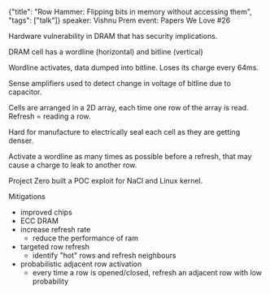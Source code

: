 {"title": "Row Hammer: Flipping bits in memory without accessing them", "tags": ["talk"]}
speaker: Vishnu Prem
event: Papers We Love #26

Hardware vulnerability in DRAM that has security implications.

DRAM cell has a wordline (horizontal) and bitline (vertical)

Wordline activates, data dumped into bitline. Loses its charge every 64ms.

Sense amplifiers used to detect change in voltage of bitline due to capacitor.

Cells are arranged in a 2D array, each time one row of the array is read. Refresh = reading a row.

Hard for manufacture to electrically seal each cell as they are getting denser.

Activate a wordline as many times as possible before a refresh, that may cause a charge to leak to another row.

Project Zero built a POC exploit for NaCl and Linux kernel.

Mitigations
* improved chips
* ECC DRAM
* increase refresh rate
  * reduce the performance of ram
* targeted row refresh
  * identify "hot" rows and refresh neighbours
* probabilistic adjacent row activation
  * every time a row is opened/closed, refresh an adjacent row with low probability

